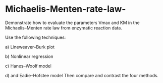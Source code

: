 # Michaelis-Menten-rate-law-
 Demonstrate how to evaluate the parameters Vmax and KM in the Michaelis–Menten rate law from enzymatic reaction data.
 
 Use the following techniques:
 
 a) Lineweaver–Burk plot
 
 b) Nonlinear regression
 
 c) Hanes–Woolf model
 
 d) and Eadie–Hofstee model Then compare and contrast the four methods.
